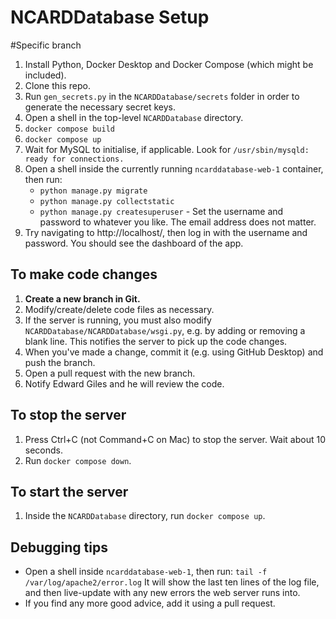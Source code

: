 # NCARDDatabase Setup 
#Specific branch
 1. Install Python, Docker Desktop and Docker Compose (which might be included).
 2. Clone this repo.
 3. Run `gen_secrets.py` in the `NCARDDatabase/secrets` folder in order to generate the necessary secret keys.
 4. Open a shell in the top-level `NCARDDatabase` directory.
 5. `docker compose build`
 6. `docker compose up`
 7. Wait for MySQL to initialise, if applicable.
    Look for `/usr/sbin/mysqld: ready for connections.`
 8. Open a shell inside the currently running `ncarddatabase-web-1` container, then run:
    * `python manage.py migrate`
    * `python manage.py collectstatic`
    * `python manage.py createsuperuser` - Set the username and password to whatever you like. The email address does not matter.
 9. Try navigating to http://localhost/, then log in with the username and password. You should see the dashboard of the app.
 
## To make code changes

1. **Create a new branch in Git.**
2. Modify/create/delete code files as necessary.
3. If the server is running, you must also modify `NCARDDatabase/NCARDDatabase/wsgi.py`, e.g. by adding or removing a blank line.
   This notifies the server to pick up the code changes.
4. When you've made a change, commit it (e.g. using GitHub Desktop) and push the branch.
5. Open a pull request with the new branch.
6. Notify Edward Giles and he will review the code.
 
## To stop the server

1. Press Ctrl+C (not Command+C on Mac) to stop the server. Wait about 10 seconds.
2. Run `docker compose down`.

## To start the server

1. Inside the `NCARDDatabase` directory, run `docker compose up`.

## Debugging tips

* Open a shell inside `ncarddatabase-web-1`, then run: `tail -f /var/log/apache2/error.log`
  It will show the last ten lines of the log file, and then live-update with any new errors the web server runs into.
* If you find any more good advice, add it using a pull request.